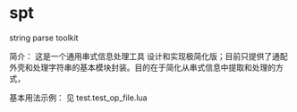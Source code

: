 # spt
string parse toolkit

简介：
	这是一个通用串式信息处理工具 设计和实现极简化版；目前只提供了通配外壳和处理字符串的基本模块封装。目的在于简化从串式信息中提取和处理的方式，
	
基本用法示例：
	见 test.test_op_file.lua
	 